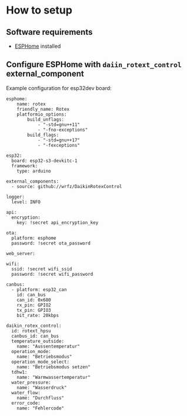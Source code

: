 # How to setup

## Software requirements
 * [ESPHome](https://esphome.io/) installed

## Configure ESPHome with `daiin_rotext_control` external_component

  Example configuration for esp32dev board:

  ```
  esphome:
      name: rotex
      friendly_name: Rotex
      platformio_options:
          build_unflags:
              - "-std=gnu++11"
              - "-fno-exceptions"
          build_flags:
              - "-std=gnu++17"
              - "-fexceptions"

  esp32:
    board: esp32-s3-devkitc-1
    framework:
      type: arduino

  external_components:
    - source: github://wrfz/DaikinRotexControl

  logger:
    level: INFO

  api:
    encryption:
      key: !secret api_encryption_key

  ota:
    platform: esphome
    password: !secret ota_password

  web_server:

  wifi:
    ssid: !secret wifi_ssid
    password: !secret wifi_password

  canbus:
    - platform: esp32_can
      id: can_bus
      can_id: 0x680
      rx_pin: GPIO2
      tx_pin: GPIO3
      bit_rate: 20kbps

  daikin_rotex_control:
    id: rotext_hpsu
    canbus_id: can_bus
    temperature_outside:
      name: "Aussentemperatur"
    operation_mode:
      name: "Betriebsmodus"
    operation_mode_select:
      name: "Betriebsmodus setzen"
    tdhw1:
      name: "Warmwassertemperatur"
    water_pressure:
      name: "Wasserdruck"
    water_flow:
      name: "Durchfluss"
    error_code:
      name: "Fehlercode"
  ```
